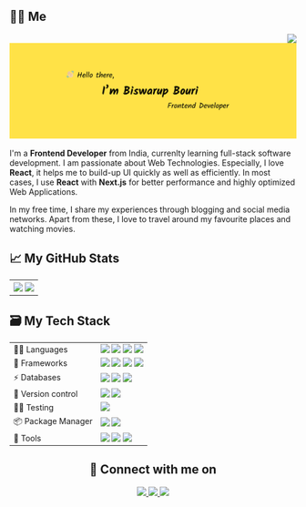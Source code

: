 <h2>👨‍💻 Me</h2>
<img align="right" src="https://visitor-badge.glitch.me/badge?page_id=biswarup35.biswarup35" />
<img  src="/header-card.png"/>
 <p>I'm a <b>Frontend Developer</b> from India, currenlty learning full-stack software development. I am passionate about Web Technologies. Especially, I love <b>React</b>, it helps me to build-up UI quickly as well as efficiently. In most cases, I use <b>React</b> with <b>Next.js</b> for better performance and highly optimized Web Applications.</p>
 <p> In my free time, I share my experiences through blogging and social media networks. Apart from these, I love to travel around my favourite places and watching movies. </p>
 

 <h2>📈 My GitHub Stats </h2>
 <table align="center">
 <tr>
  <th>
   <img width="400px" src="https://github-readme-stats.vercel.app/api?username=biswarup35&show_icons=true&theme=algolia&custom_title=&hide_border=true" />
   <img width="400px" src="https://github-readme-streak-stats.herokuapp.com/?user=biswarup35&theme=algolia&hide_border=true" />
  </th>
 </tr>
 </table>


 <h2>🗃 My Tech Stack </h2>
 <table>
 <tr>
  <td>👩‍💻 Languages </td>
  <td> 
   <img src="https://img.shields.io/badge/TypeScript-007ACC?style=for-the-badge&logo=typescript&logoColor=white" />
   <img src="https://img.shields.io/badge/JavaScript-323330?style=for-the-badge&logo=javascript&logoColor=F7DF1E" />
   <img src="https://img.shields.io/badge/CSS3-1572B6?style=for-the-badge&logo=css3&logoColor=white"/>
   <img  src="https://img.shields.io/badge/HTML5-E34F26?style=for-the-badge&logo=html5&logoColor=white" />
  </td>
 </tr>
  <tr>
   <td>🚀 Frameworks </td>
  <td> 
   <img src="https://img.shields.io/badge/Node.js-339933?style=for-the-badge&logo=nodedotjs&logoColor=white" />
   <img src="https://img.shields.io/badge/React-20232A?style=for-the-badge&logo=react&logoColor=61DAFB" />
   <img src="https://img.shields.io/badge/next.js-000000?style=for-the-badge&logo=nextdotjs&logoColor=white" />
   <img src="https://img.shields.io/badge/Material--UI-0081CB?style=for-the-badge&logo=material-ui&logoColor=white" />
  </td>
 </tr>
  <tr>
   <td>⚡ Databases</td>
  <td> 
   <img src="https://img.shields.io/badge/MongoDB-4EA94B?style=for-the-badge&logo=mongodb&logoColor=white" />
   <img src="https://img.shields.io/badge/MySQL-005C84?style=for-the-badge&logo=mysql&logoColor=white" />
   <img src="https://img.shields.io/badge/prisma-1B222D?style=for-the-badge&logo=prisma&logoColor=white" />
  </td>
 </tr>
  <tr>
   <td>📑 Version control </td>
  <td> 
     <img src="https://img.shields.io/badge/Git-F05032?style=for-the-badge&logo=git&logoColor=white" />
   <img src="https://img.shields.io/badge/GitHub-100000?style=for-the-badge&logo=github&logoColor=white" />
  </td>
 </tr>
  <tr>
   <td>👨‍🔬 Testing </td>
  <td> 
   <img src="https://img.shields.io/badge/Jest-C21325?style=for-the-badge&logo=jest&logoColor=white" />
  </td>
 </tr>
  <tr>
   <td>📦 Package Manager </td>
  <td> 
    <img src="https://img.shields.io/badge/npm-CB3837?style=for-the-badge&logo=npm&logoColor=white" />
   <img src="https://img.shields.io/badge/Yarn-2C8EBB?style=for-the-badge&logo=yarn&logoColor=white" />
  </td>
 </tr>
  <tr>
   <td>🧰 Tools </td>
  <td> 
    <img src="https://img.shields.io/badge/Visual_Studio_Code-0078D4?style=for-the-badge&logo=visual%20studio%20code&logoColor=white" />
   <img src="https://img.shields.io/badge/eslint-3A33D1?style=for-the-badge&logo=eslint&logoColor=white" />
   <img src="https://img.shields.io/badge/prettier-1A2C34?style=for-the-badge&logo=prettier&logoColor=F7BA3E" />
  </td>
 </tr>
 </table>
  
 <div align="center">
 <h2>👋 Connect with me on </h2>
 	<a href="https://twitter.com/BiswarupBouri"> <img src="https://img.shields.io/badge/Twitter-1DA1F2?style=for-the-badge&logo=twitter&logoColor=white" /> </a>
 <a href="https://www.linkedin.com/in/biswarup35/"> <img src="https://img.shields.io/badge/LinkedIn-0077B5?style=for-the-badge&logo=linkedin&logoColor=white" /> </a>
 <a href="https://www.showwcase.com/biswarup35"><img src="https://img.shields.io/badge/Showwcase-white?style=for-the-badge&labelColor=000000&logo=showwcase&logoColor=black" /> </a>
 </div>
 
 
